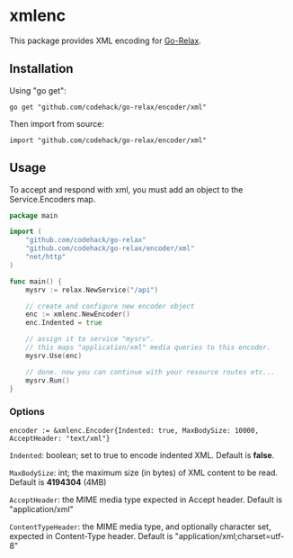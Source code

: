 # xmlenc

This package provides XML encoding for [Go-Relax](https://github.com/codehack/go-relax).

## Installation

Using "go get":

	go get "github.com/codehack/go-relax/encoder/xml"

Then import from source:

	import "github.com/codehack/go-relax/encoder/xml"

## Usage

To accept and respond with xml, you must add an object to the Service.Encoders map.

```go
package main

import (
	"github.com/codehack/go-relax"
	"github.com/codehack/go-relax/encoder/xml"
	"net/http"
)

func main() {
	mysrv := relax.NewService("/api")

	// create and configure new encoder object
	enc := xmlenc.NewEncoder()
	enc.Indented = true

	// assign it to service "mysrv".
	// this maps "application/xml" media queries to this encoder.
	mysrv.Use(enc)

	// done. now you can continue with your resource routes etc...
	mysrv.Run()
}
```

### Options

	encoder := &xmlenc.Encoder{Indented: true, MaxBodySize: 10000, AcceptHeader: "text/xml"}

``Indented``: boolean; set to true to encode indented XML. Default is **false**.

``MaxBodySize``: int; the maximum size (in bytes) of XML content to be read. Default is **4194304** (4MB)

``AcceptHeader``: the MIME media type expected in Accept header. Default is "application/xml"

``ContentTypeHeader``: the MIME media type, and optionally character set, expected in Content-Type header. Default is "application/xml;charset=utf-8"
